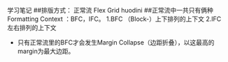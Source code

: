 学习笔记
##排版方式：
    正常流
    Flex
    Grid
    huodini
##正常流中一共只有俩种Formatting Context ：BFC，IFC。
1.BFC （Block-）上下排列的上下文
2.IFC  左右排列的上下文
* 只有正常流里的BFC才会发生Margin Collapse（边距折叠），以这最高的margin为最大边距。